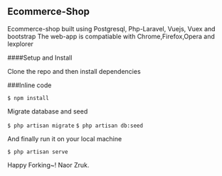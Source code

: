 ## Ecommerce-Shop

Ecommerce-shop built using Postgresql, Php-Laravel, Vuejs, Vuex and bootstrap
The web-app is compatiable with Chrome,Firefox,Opera and Iexplorer

####Setup and Install

Clone the repo and then install dependencies

###Inline code

`$ npm install`

Migrate database and seed

`$ php artisan migrate`
`$ php artisan db:seed`

And finally run it on your local machine

`$ php artisan serve`

Happy Forking~!
Naor Zruk.
